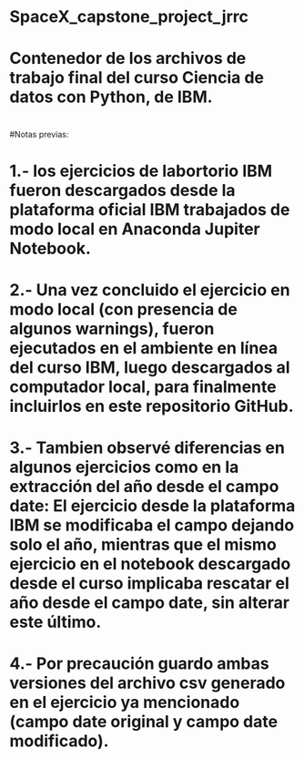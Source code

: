 # SpaceX_capstone_project_jrrc
#
# Contenedor de los archivos de trabajo final del curso Ciencia de datos con Python, de IBM.
#
#Notas previas:
# 1.- los ejercicios de labortorio IBM fueron descargados desde la plataforma oficial IBM trabajados de modo local en Anaconda Jupiter Notebook.
# 2.- Una vez concluido el ejercicio en modo local (con presencia de algunos warnings), fueron ejecutados en el ambiente en línea del curso IBM, luego descargados al computador local, para finalmente incluirlos en este repositorio GitHub.
# 3.- Tambien observé diferencias en algunos ejercicios como en la extracción del año desde el campo date: El ejercicio desde la plataforma IBM se modificaba el campo dejando solo el año, mientras que el mismo ejercicio en el notebook descargado desde el curso implicaba rescatar el año desde el campo date, sin alterar este último.
# 4.- Por precaución guardo ambas versiones del archivo csv generado en el ejercicio ya mencionado (campo date original y campo date modificado).
#

